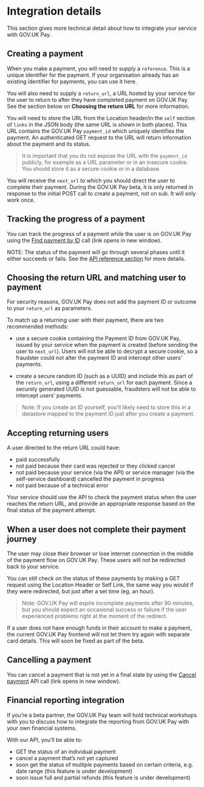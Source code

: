 # Integration details

This section gives more technical detail about how to integrate your service with GOV.UK Pay.

## Creating a payment

When you make a payment, you will need to supply a ``reference``. This is a unique identifier for the payment. If your organisation already has an existing identifier for payments, you can use it here.

You will also need to supply a ``return_url``, a URL hosted by your service for the user to return to after they have completed payment on GOV.UK Pay. See the section below on **Choosing the return URL** for more information.

You will need to store the URL from the Location header/in the ``self`` section of ``links`` in the JSON body (the same URL is shown in both places).  This URL contains the GOV.UK Pay ``payment_id`` which uniquely identifies the payment. An authenticated GET request to the URL will return information about the payment and its status.

>It is important that you do not expose the URL with the ``payment_id`` publicly, for example as a URL parameter or in an insecure cookie. You should store it as a secure cookie or in a database.

You will receive the ``next_url``  to which you should direct the user to complete their payment. During the GOV.UK Pay beta, it is only returned in response to the initial POST call to create a payment, not on sub. It will only work once.


## Tracking the progress of a payment

You can track the progress of a payment while the user is on GOV.UK Pay using the <a href="https://gds-payments.gelato.io/api-explorer/gov-uk-pay-api/versions/1.0.1/v1/find-payment-by-id" target="blank">Find payment by ID</a> call (link opens in new window).

NOTE: The status of the payment will go through several phases until it either succeeds or fails. See the [API reference section](https://docs.payments.service.gov.uk/#api-reference) for more details.

## Choosing the return URL and matching user to payment

For security reasons, GOV.UK Pay does not add the payment ID or outcome to your ``return_url`` as parameters.

To match up a returning user with their payment, there are two recommended methods:

+ use a secure cookie containing the Payment ID from GOV.UK Pay, issued by your service when the payment is created (before sending the user to ``next_url``). Users will not be able to decrypt a secure cookie, so a fraudster could not alter the payment ID and intercept other users' payments.

+ create a secure random ID (such as a UUID) and include this as part of the ``return_url``, using a different ``return_url`` for each payment. Since a securely generated UUID is not guessable, fraudsters will not be able to intercept users’ payments.

>Note: If you create an ID yourself, you'll likely need to store this in a datastore mapped to the payment ID just after you create a payment.

## Accepting returning users

 A user directed to the return URL could have:
 
 - paid successfully
 - not paid because their card was rejected or they clicked cancel
 - not paid because your service (via the API) or service manager (via the self-service dashboard) cancelled the payment in progress
 - not paid because of a technical error

Your service should use the API to check the payment status when the user reaches the return URL, and provide an appropriate response based on the final status of the payment attempt.

## When a user does not complete their payment journey

The user may close their browser or lose internet connection in the middle of the payment flow on GOV.UK Pay. These users will not be redirected back to your service.

You can still check on the status of these payments by making a GET request using the Location Header or Self Link, the same way you would if they were redirected, but just after a set time (eg, an hour).

>Note: GOV.UK Pay will expire incomplete payments after 90 minutes, but you should expect an occasional success or failure if the user experienced problems right at the moment of the redirect.

If a user does not have enough funds in their account to make a payment, the current GOV.UK Pay frontend will not let them try again with separate card details. This will soon be fixed as part of the beta.


## Cancelling a payment

You can cancel a payment that is not yet in a final state by using the <a href="https://gds-payments.gelato.io/api-explorer/gov-uk-pay-api/versions/1.0.1/payment-id/cancel-payment" target="blank">Cancel payment</a> API call (link opens in new window).


## Financial reporting integration

If you’re a beta partner, the GOV.UK Pay team will hold technical workshops with you to discuss how to integrate the reporting from GOV.UK Pay with your own financial systems.

With our API,  you’ll be able to:

 - GET the status of an individual payment
 - cancel a payment that’s not yet captured
 - soon get the status of multiple payments based on certain criteria, e.g. date range (this feature is under development)
 - soon issue full and partial refunds (this feature is under development)
